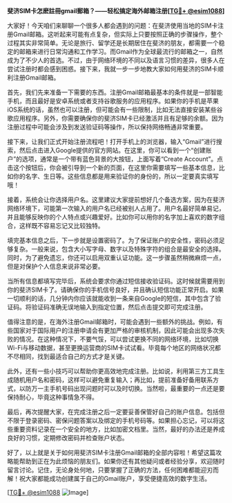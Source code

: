 **斐济SIM卡怎麽註冊gmail郵箱？——轻松搞定海外邮箱注册[[TG💪+ @esim1088](https://t.me/s/esim1088)]**

大家好！今天咱们来聊聊一个很多人都会遇到的问题：在斐济使用当地的SIM卡注册Gmail邮箱。这听起来可能有点复杂，但实际上只要按照正确的步骤操作，整个过程其实非常简单。无论是旅行、留学还是长期居住在斐济的朋友，都需要一个稳定的邮箱来进行日常沟通和工作学习。而Gmail作为全球最流行的邮箱之一，自然成为了不少人的首选。不过，由于网络环境的不同以及语言习惯的差异，很多人在尝试注册时都会感到困惑。接下来，我就一步一步地教大家如何用斐济的SIM卡顺利注册Gmail邮箱。

首先，我们先来准备一下需要的东西。注册Gmail邮箱最基本的条件就是一部智能手机，而且最好是安卓系统或者支持谷歌服务的应用程序。如果你的手机是苹果iOS系统的话，虽然也可以注册，但可能会有一些限制，比如无法直接安装某些谷歌应用程序。另外，你需要确保你的斐济SIM卡已经激活并且有足够的余额。因为注册过程中可能会涉及到发送验证码等操作，所以保持网络畅通非常重要。

接下来，让我们正式开始注册流程吧！打开手机上的浏览器，输入“Gmail”进行搜索，然后点击进入Google提供的官方网站。在这里，你可以看到一个“创建账户”的选项，通常是一个带有蓝色背景的大按钮，上面写着“Create Account”。点击这个按钮后，你会被引导到一个新的页面，在这里你需要填写一些基本信息，比如你的名字、生日等。这些信息都是用来验证你的身份的，所以一定要真实填写哦！

接着，系统会让你选择用户名。这里建议大家提前想好几个备选方案，因为在斐济网络环境下，可能第一次输入的用户名已经被别人占用了。用户名最好简单易记，并且能够反映你的个人特点或兴趣爱好。比如你可以用你的名字加上喜欢的数字组合，这样既不容易忘记又比较独特。

填完基本信息之后，下一步就是设置密码了。为了保证账户的安全性，密码必须足够复杂。一般来说，包含大小写字母、数字以及特殊字符的组合是最安全的选择。同时，为了避免遗忘，你还可以启用双重认证功能。这一步骤虽然稍微麻烦一点，但是对保护个人信息来说非常必要。

当所有信息都填写完毕后，系统会要求你通过短信接收验证码。这时候就需要用到你的斐济SIM卡了。请确保你的手机信号良好，并且确认短信功能正常开启。如果一切顺利的话，几分钟内你应该就能收到一条来自Google的短信，其中包含了验证码。将验证码准确无误地输入到指定位置，然后点击提交即可完成注册。

值得注意的是，在海外注册Gmail邮箱时，可能会遇到一些额外的挑战。例如，有些国家对于国际用户的注册申请会有更加严格的审核机制，因此可能会出现多次失败的情况。在这种情况下，不要气馁，可以尝试更换不同的网络环境，比如切换Wi-Fi与移动数据，甚至更换运营商的SIM卡试试看。毕竟每个地区的网络状况都不尽相同，找到最适合自己的方式才是关键。

此外，还有一些小技巧可以帮助你更高效地完成注册。比如说，利用第三方工具生成随机用户名和密码，这样可以避免重复输入；再比如，提前准备好备用联系方式，以防万一主手机号码出现问题时可以及时切换。当然啦，最重要的一点还是要保持耐心，毕竟这种事情急不得。

最后，再次提醒大家，在完成注册之后一定要妥善保管好自己的账户信息。包括但不限于登录密码、密保问题答案以及绑定的手机号码等。如果担心忘记，可以将这些重要资料记录在一个安全的地方，比如加密文档里。当然，最好的办法还是养成良好的习惯，定期修改密码并检查账户状态。

好了，以上就是关于如何用斐济SIM卡注册Gmail邮箱的全部内容啦！希望这篇攻略能帮助到正在为此烦恼的朋友们。如果你还有其他疑问或者经验分享，欢迎随时留言讨论。记住，无论身处何地，只要掌握了正确的方法，任何困难都能迎刃而解！祝大家都能成功创建属于自己的Gmail账户，享受便捷高效的数字生活。

[[TG💪+ @esim1088](https://t.me/s/esim1088) ![Image](https://i.postimg.cc/4NQfJmqS/Snipaste-2025-05-13-00-14-12.png)]